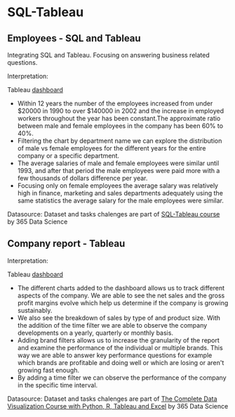 # SQL-Tableau

## Employees - SQL and Tableau 
Integrating SQL and Tableau. Focusing on answering business related questions.

Interpretation:

Tableau [dashboard](https://public.tableau.com/app/profile/iwona8604/viz/Dashboard2_16367179471510/Dashboard1?publish=yes )

- Within 12 years the number of the employees increased from under $20000 in 1990 to over $140000 in 2002 and the increase in employed workers throughout the year has been constant.The approximate ratio between male and female employees in the company has been 60% to 40%.
- Filtering the chart by department name we can explore the distribution of male vs female employees for the different years for the entire company or a specific department.
- The average salaries of male and female employees were similar until 1993, and after that period the male employees were paid more with a few thousands of dollars difference per year.
- Focusing only on female employees the average salary was relatively high in finance, marketing and sales departments adequately using the same statistics the average salary for the male employees were similar.

Datasource: Dataset and tasks chalenges are part of [SQL-Tableau course](https://learn.365datascience.com/courses/sql-tableau/course-introduction/) by 365 Data Science

## Company report - Tableau

Interpretation: 

Tableau [dashboard](https://public.tableau.com/app/profile/iwona8604/viz/Report_16365510838880/DrinkoReport)

- The different charts added to the dashboard allows us to track different aspects of the company. We are able to see the net sales and the gross profit margins evolve which help us determine if the company is growing sustainably. 
- We also see the breakdown of sales by type of and product size. With the addition of the time filter we are able to observe the company developments on a yearly, quarterly or monthly basis.
- Adding brand filters allows us to increase the granularity of the report and examine the performance of the individual or multiple brands. This way we are able to answer key performance questions for example which brands are profitable and doing well or which are losing or aren't growing fast enough.
- By adding a time filter we can observe the performance of the company in the specific time interval.

Datasource: Dataset and tasks chalenges are part of [The Complete Data Visualization Course with Python, R, Tableau and Excel](https://learn.365datascience.com/courses/data-visualization/what-does-the-course-cover/) by 365 Data Science

